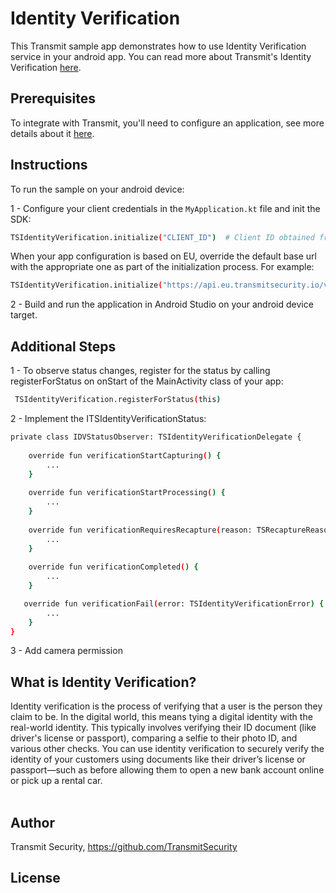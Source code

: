 # Identity Verification

This Transmit sample app demonstrates how to use Identity Verification service in your android app.
You can read more about Transmit's Identity Verification [here](https://developer.transmitsecurity.com/guides/verify/identity_verification_overview/).

## Prerequisites

To integrate with Transmit, you'll need to configure an application, see more details about it [here](https://developer.transmitsecurity.com/guides/verify/quick_start_android/). 

## Instructions

To run the sample on your android device:  

1 - Configure your client credentials in the `MyApplication.kt` file and init the SDK:
```bash
TSIdentityVerification.initialize("CLIENT_ID")  # Client ID obtained from the Admin Portal
```
When your app configuration is based on EU, override the default base url with the appropriate one as part of the initialization process. For example:
 ```bash
 TSIdentityVerification.initialize("https://api.eu.transmitsecurity.io/verify", "CLIENT_ID") # Client ID obtained from the Admin Portal
```
2 - Build and run the application in Android Studio on your android device target.

## Additional Steps

1 - To observe status changes, register for the status by calling registerForStatus on onStart of the MainActivity class of your app:
```bash
 TSIdentityVerification.registerForStatus(this)
```
2 -  Implement the ITSIdentityVerificationStatus:
```bash
private class IDVStatusObserver: TSIdentityVerificationDelegate {
    
    override fun verificationStartCapturing() {
        ...
    }
    
    override fun verificationStartProcessing() {
        ...
    }
    
    override fun verificationRequiresRecapture(reason: TSRecaptureReason?) {
        ...
    }
    
    override fun verificationCompleted() {
        ...
    }

   override fun verificationFail(error: TSIdentityVerificationError) {
        ...
    }
}
```
3 - Add camera permission
                

## What is Identity Verification?
Identity verification is the process of verifying that a user is the person they claim to be. In the digital world, this means tying a digital identity with the real-world identity. This typically involves verifying their ID document (like driver's license or passport), comparing a selfie to their photo ID, and various other checks.
You can use identity verification to securely verify the identity of your customers using documents like their driver’s license or passport—such as before allowing them to open a new bank account online or pick up a rental car.<br><br>

## Author

Transmit Security, https://github.com/TransmitSecurity

## License
